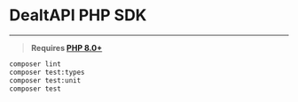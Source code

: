 # DealtAPI PHP SDK

---

> **Requires [PHP 8.0+](https://php.net/releases/)**

```bash
composer lint
composer test:types
composer test:unit
composer test
```
